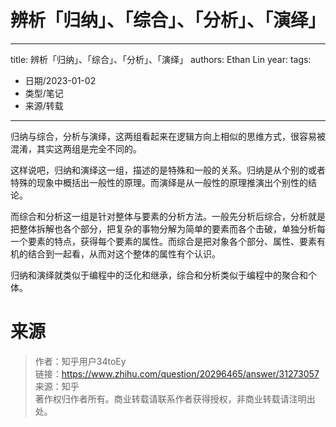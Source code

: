 # 辨析「归纳」、「综合」、「分析」、「演绎」


---
title: 辨析「归纳」、「综合」、「分析」、「演绎」
authors: Ethan Lin
year:
tags:
  - 日期/2023-01-02 
  - 类型/笔记 
  - 来源/转载 
---





归纳与综合，分析与演绎，这两组看起来在逻辑方向上相似的思维方式，很容易被混淆，其实这两组是完全不同的。

这样说吧，归纳和演绎这一组，描述的是特殊和一般的关系。归纳是从个别的或者特殊的现象中概括出一般性的原理。而演绎是从一般性的原理推演出个别性的结论。

而综合和分析这一组是针对整体与要素的分析方法。一般先分析后综合，分析就是把整体拆解也各个部分，把复杂的事物分解为简单的要素而各个击破，单独分析每一个要素的特点，获得每个要素的属性。而综合是把对象各个部分、属性、要素有机的结合到一起看，从而对这个整体的属性有个认识。

  


归纳和演绎就类似于编程中的泛化和继承，综合和分析类似于编程中的聚合和个体。

# 来源

> 作者：知乎用户34toEy  
> 链接：https://www.zhihu.com/question/20296465/answer/31273057  
> 来源：知乎  
> 著作权归作者所有。商业转载请联系作者获得授权，非商业转载请注明出处。